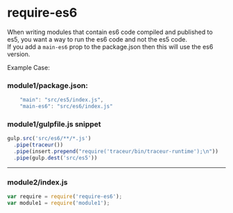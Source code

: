 require-es6
====

When writing modules that contain es6 code compiled and published to es5, you want a way to run the es6 code and not the es5 code.  
If you add a `main-es6` prop to the package.json then this will use the es6 version.


Example Case:

### module1/package.json:
```js
	"main": "src/es5/index.js",
	"main-es6": "src/es6/index.js"
```

### module1/gulpfile.js snippet
```js
gulp.src('src/es6/**/*.js')
  .pipe(traceur())
  .pipe(insert.prepend("require('traceur/bin/traceur-runtime');\n"))
  .pipe(gulp.dest('src/es5'))
```

---

### module2/index.js
```js
var require = require('require-es6');
var module1 = require('module1');
```